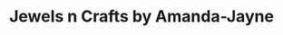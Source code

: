 ---
title: "Jewels n Crafts by Amanda-Jayne"
url: /jackfield/jewels-n-crafts-by-amanda-jayne/
shop: jewelry
---